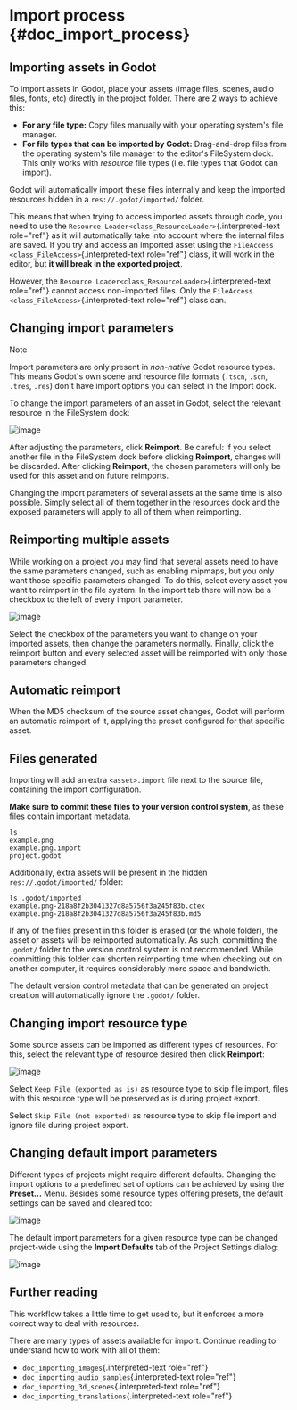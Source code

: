 # Import process {#doc_import_process}

## Importing assets in Godot

To import assets in Godot, place your assets (image files, scenes, audio
files, fonts, etc) directly in the project folder. There are 2 ways to
achieve this:

- **For any file type:** Copy files manually with your operating
  system\'s file manager.
- **For file types that can be imported by Godot:** Drag-and-drop files
  from the operating system\'s file manager to the editor\'s FileSystem
  dock. This only works with *resource* file types (i.e. file types that
  Godot can import).

Godot will automatically import these files internally and keep the
imported resources hidden in a `res://.godot/imported/` folder.

This means that when trying to access imported assets through code, you
need to use the
`Resource Loader<class_ResourceLoader>`{.interpreted-text role="ref"} as
it will automatically take into account where the internal files are
saved. If you try and access an imported asset using the
`FileAccess <class_FileAccess>`{.interpreted-text role="ref"} class, it
will work in the editor, but **it will break in the exported project**.

However, the `Resource Loader<class_ResourceLoader>`{.interpreted-text
role="ref"} cannot access non-imported files. Only the
`FileAccess <class_FileAccess>`{.interpreted-text role="ref"} class can.

## Changing import parameters

> [!NOTE]
> Import parameters are only present in *non-native* Godot resource
> types. This means Godot\'s own scene and resource file formats
> (`.tscn`, `.scn`, `.tres`, `.res`) don\'t have import options you can
> select in the Import dock.

To change the import parameters of an asset in Godot, select the
relevant resource in the FileSystem dock:

![image](img/import_process_example.webp)

After adjusting the parameters, click **Reimport**. Be careful: if you
select another file in the FileSystem dock before clicking **Reimport**,
changes will be discarded. After clicking **Reimport**, the chosen
parameters will only be used for this asset and on future reimports.

Changing the import parameters of several assets at the same time is
also possible. Simply select all of them together in the resources dock
and the exposed parameters will apply to all of them when reimporting.

## Reimporting multiple assets

While working on a project you may find that several assets need to have
the same parameters changed, such as enabling mipmaps, but you only want
those specific parameters changed. To do this, select every asset you
want to reimport in the file system. In the import tab there will now be
a checkbox to the left of every import parameter.

![image](img/reimport_multiple.png)

Select the checkbox of the parameters you want to change on your
imported assets, then change the parameters normally. Finally, click the
reimport button and every selected asset will be reimported with only
those parameters changed.

## Automatic reimport

When the MD5 checksum of the source asset changes, Godot will perform an
automatic reimport of it, applying the preset configured for that
specific asset.

## Files generated

Importing will add an extra `<asset>.import` file next to the source
file, containing the import configuration.

**Make sure to commit these files to your version control system**, as
these files contain important metadata.

    ls
    example.png
    example.png.import
    project.godot

Additionally, extra assets will be present in the hidden
`res://.godot/imported/` folder:

    ls .godot/imported
    example.png-218a8f2b3041327d8a5756f3a245f83b.ctex
    example.png-218a8f2b3041327d8a5756f3a245f83b.md5

If any of the files present in this folder is erased (or the whole
folder), the asset or assets will be reimported automatically. As such,
committing the `.godot/` folder to the version control system is not
recommended. While committing this folder can shorten reimporting time
when checking out on another computer, it requires considerably more
space and bandwidth.

The default version control metadata that can be generated on project
creation will automatically ignore the `.godot/` folder.

## Changing import resource type

Some source assets can be imported as different types of resources. For
this, select the relevant type of resource desired then click
**Reimport**:

![image](img/import_process_changing_import_type.webp)

Select `Keep File (exported as is)` as resource type to skip file
import, files with this resource type will be preserved as is during
project export.

Select `Skip File (not exported)` as resource type to skip file import
and ignore file during project export.

## Changing default import parameters

Different types of projects might require different defaults. Changing
the import options to a predefined set of options can be achieved by
using the **Preset\...** Menu. Besides some resource types offering
presets, the default settings can be saved and cleared too:

![image](img/import_process_change_preset.webp)

The default import parameters for a given resource type can be changed
project-wide using the **Import Defaults** tab of the Project Settings
dialog:

![image](img/import_process_import_defaults.webp)

## Further reading

This workflow takes a little time to get used to, but it enforces a more
correct way to deal with resources.

There are many types of assets available for import. Continue reading to
understand how to work with all of them:

- `doc_importing_images`{.interpreted-text role="ref"}
- `doc_importing_audio_samples`{.interpreted-text role="ref"}
- `doc_importing_3d_scenes`{.interpreted-text role="ref"}
- `doc_importing_translations`{.interpreted-text role="ref"}
